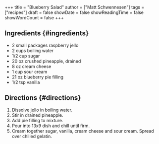 +++
title = "Blueberry Salad"
author = ["Matt Schwennesen"]
tags = ["recipes"]
draft = false
showDate = false
showReadingTime = false
showWordCount = false
+++

## Ingredients {#ingredients}

-   2 small packages raspberry jello
-   2 cups boiling water
-   1/2 cup sugar
-   20 oz crushed pineapple, drained
-   8 oz cream cheese
-   1 cup sour cream
-   21 oz blueberry pie filling
-   1/2 tsp vanilla


## Directions {#directions}

1.  Dissolve jello in boiling water.
2.  Stir in drained pineapple.
3.  Add pie filling to mixture.
4.  Pour into 13x9 dish and chill until firm.
5.  Cream together sugar, vanilla, cream cheese and sour cream. Spread over
    chilled gelatin.
